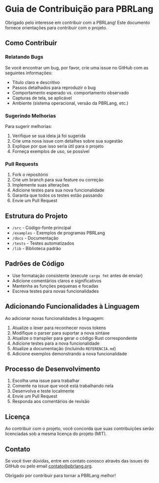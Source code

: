 # Guia de Contribuição para PBRLang

Obrigado pelo interesse em contribuir com a PBRLang! Este documento fornece orientações para contribuir com o projeto.

## Como Contribuir

### Relatando Bugs

Se você encontrar um bug, por favor, crie uma issue no GitHub com as seguintes informações:

- Título claro e descritivo
- Passos detalhados para reproduzir o bug
- Comportamento esperado vs. comportamento observado
- Capturas de tela, se aplicável
- Ambiente (sistema operacional, versão da PBRLang, etc.)

### Sugerindo Melhorias

Para sugerir melhorias:

1. Verifique se sua ideia já foi sugerida
2. Crie uma nova issue com detalhes sobre sua sugestão
3. Explique por que isso seria útil para o projeto
4. Forneça exemplos de uso, se possível

### Pull Requests

1. Fork o repositório
2. Crie um branch para sua feature ou correção
3. Implemente suas alterações
4. Adicione testes para sua nova funcionalidade
5. Garanta que todos os testes estão passando
6. Envie um Pull Request

## Estrutura do Projeto

- `/src` - Código-fonte principal
- `/examples` - Exemplos de programas PBRLang
- `/docs` - Documentação
- `/tests` - Testes automatizados
- `/lib` - Biblioteca padrão

## Padrões de Código

- Use formatação consistente (execute `cargo fmt` antes de enviar)
- Adicione comentários claros e significativos
- Mantenha as funções pequenas e focadas
- Escreva testes para novas funcionalidades

## Adicionando Funcionalidades à Linguagem

Ao adicionar novas funcionalidades à linguagem:

1. Atualize o lexer para reconhecer novos tokens
2. Modifique o parser para suportar a nova sintaxe
3. Atualize o transpiler para gerar o código Rust correspondente
4. Adicione testes para a nova funcionalidade
5. Atualize a documentação (incluindo `REFERENCIA.md`)
6. Adicione exemplos demonstrando a nova funcionalidade

## Processo de Desenvolvimento

1. Escolha uma issue para trabalhar
2. Comente na issue que você está trabalhando nela
3. Desenvolva e teste localmente
4. Envie um Pull Request
5. Responda aos comentários de revisão

## Licença

Ao contribuir com o projeto, você concorda que suas contribuições serão licenciadas sob a mesma licença do projeto (MIT).

## Contato

Se você tiver dúvidas, entre em contato conosco através das issues do GitHub ou pelo email [contato@pbrlang.org](mailto:contato@pbrlang.org).

Obrigado por contribuir para tornar a PBRLang melhor!

